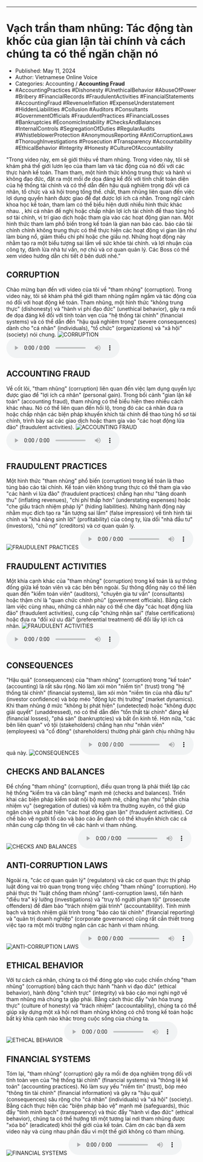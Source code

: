 
---

# Vạch trần tham nhũng: Tác động tàn khốc của gian lận tài chính và cách chúng ta có thể ngăn chặn nó

- Published: May 11, 2024
- Author: Vietnamese Online Voice
- Categories: Accounting / **Accounting Fraud**
- #AccountingPractices #Dishonesty #UnethicalBehavior #AbuseOfPower #Bribery #FinancialRecords #FraudulentActivities #FinancialStatements #AccountingFraud #RevenueInflation #ExpenseUnderstatement #HiddenLiabilities #Collusion #Auditors #Consultants #GovernmentOfficials #FraudulentPractices #FinancialLosses #Bankruptcies #EconomicInstability #ChecksAndBalances #InternalControls #SegregationOfDuties #RegularAudits #WhistleblowerProtection #AnonymousReporting #AntiCorruptionLaws #ThoroughInvestigations #Prosecution #Transparency #Accountability #EthicalBehavior #Integrity #Honesty #CultureOfAccountability

"Trong video này, em sẽ giới thiệu về tham nhũng. Trong video này, tôi sẽ khám phá thế giới lươn lẹo của tham lam và tác động của nó đối với các thực hành kế toán. Tham tham, một hình thức không trung thực và hành vi không đạo đức, đặt ra một mối đe dọa đáng kể đối với tính chất toàn diện của hệ thống tài chính và có thể dẫn đến hậu quả nghiêm trọng đối với cá nhân, tổ chức và xã hội trong tổng thể. chất, tham nhũng liên quan đến việc lợi dụng quyền hành được giao để đạt được lợi ích cá nhân. Trong ngữ cảnh khoa học kế toán, tham lam có thể biểu hiện dưới nhiều hình thức khác nhau. , khi cá nhân đề nghị hoặc chấp nhận lợi ích tài chính để thao túng hồ sơ tài chính, vị trí giao dịch hoặc tham gia vào các hoạt động gian nan. Một hình thức tham lam phổ biến trong kế toán là gian nan báo cáo. báo cáo tài chính chính không trung thực có thể thực hiện các hoạt động vi gian lận như làm bùng nổ, giảm thiểu chi phí hoặc che giấu nợ. Những hoạt động này nhằm tạo ra một biểu tượng sai lầm về sức khỏe tài chính. và lợi nhuận của công ty, đánh lừa nhà tư vấn, nợ chủ và cơ quan quản lý. Các Boss có thể xem video hướng dẫn chi tiết ở bên dưới nhé."


## CORRUPTION

Chào mừng bạn đến với video của tôi về "tham nhũng" (corruption). Trong video này, tôi sẽ khám phá thế giới tham nhũng ngấm ngầm và tác động của nó đối với hoạt động kế toán. Tham nhũng, một hình thức "không trung thực" (dishonesty) và "hành vi phi đạo đức" (unethical behavior), gây ra mối đe dọa đáng kể đối với tính toàn vẹn của "hệ thống tài chính" (financial systems) và có thể dẫn đến "hậu quả nghiêm trọng" (severe consequences) dành cho "cá nhân" (individuals), "tổ chức" (organizations) và "xã hội" (society) nói chung.
![CORRUPTION](https://http-archiver-apis-production-80.schnworks.com/storage/images/transitions/2024-05-11/transition--530873306-Montserrat-Thin-880E4F.jpg)
<audio controls>
    <source src="https://http-archiver-apis-production-80.schnworks.com/storage/storage/audio/file-42046713574.mp3" type="audio/mpeg">
</audio>



## ACCOUNTING FRAUD

Về cốt lõi, "tham nhũng" (corruption) liên quan đến việc lạm dụng quyền lực được giao để "lợi ích cá nhân" (personal gain). Trong bối cảnh "gian lận kế toán" (accounting fraud), tham nhũng có thể biểu hiện theo nhiều cách khác nhau. Nó có thể liên quan đến hối lộ, trong đó các cá nhân đưa ra hoặc chấp nhận các biện pháp khuyến khích tài chính để thao túng hồ sơ tài chính, trình bày sai các giao dịch hoặc tham gia vào "các hoạt động lừa đảo" (fraudulent activities).
![ACCOUNTING FRAUD](https://http-archiver-apis-production-80.schnworks.com/storage/images/transitions/2024-05-11/transition--37981911281-Montserrat-SemiBold-880E4F.jpg)
<audio controls>
    <source src="https://http-archiver-apis-production-80.schnworks.com/storage/storage/audio/file-456430566.mp3" type="audio/mpeg">
</audio>



## FRAUDULENT PRACTICES

Một hình thức "tham nhũng" phổ biến (corruption) trong kế toán là thao túng báo cáo tài chính. Kế toán viên không trung thực có thể tham gia vào "các hành vi lừa đảo" (fraudulent practices) chẳng hạn như "tăng doanh thu" (inflating revenues), "chi phí thấp hơn" (understating expenses) hoặc "che giấu trách nhiệm pháp lý" (hiding liabilities). Những hành động này nhằm mục đích tạo ra "ấn tượng sai lầm" (false impression) về tình hình tài chính và "khả năng sinh lời" (profitability) của công ty, lừa dối "nhà đầu tư" (investors), "chủ nợ" (creditors) và cơ quan quản lý.
![FRAUDULENT PRACTICES](https://http-archiver-apis-production-80.schnworks.com/storage/images/transitions/2024-05-11/transition--54007493518-Montserrat-Medium-9C27B0.jpg)
<audio controls>
    <source src="https://http-archiver-apis-production-80.schnworks.com/storage/storage/audio/file-16761282404.mp3" type="audio/mpeg">
</audio>



## FRAUDULENT ACTIVITIES

Một khía cạnh khác của "tham nhũng" (corruption) trong kế toán là sự thông đồng giữa kế toán viên và các bên bên ngoài. Sự thông đồng này có thể liên quan đến "kiểm toán viên" (auditors), "chuyên gia tư vấn" (consultants) hoặc thậm chí là "quan chức chính phủ" (government officials). Bằng cách làm việc cùng nhau, những cá nhân này có thể che đậy "các hoạt động lừa đảo" (fraudulent activities), cung cấp "chứng nhận sai" (false certifications) hoặc đưa ra "đối xử ưu đãi" (preferential treatment) để đổi lấy lợi ích cá nhân.
![FRAUDULENT ACTIVITIES](https://http-archiver-apis-production-80.schnworks.com/storage/images/transitions/2024-05-11/transition-8627990031-Montserrat-Bold-1A237E.jpg)
<audio controls>
    <source src="https://http-archiver-apis-production-80.schnworks.com/storage/storage/audio/file-24654337790.mp3" type="audio/mpeg">
</audio>



## CONSEQUENCES

"Hậu quả" (consequences) của "tham nhũng" (corruption) trong "kế toán" (accounting) là rất sâu rộng. Nó làm xói mòn "niềm tin" (trust) trong "hệ thống tài chính" (financial systems), làm xói mòn "niềm tin của nhà đầu tư" (investor confidence) và bóp méo "động lực thị trường" (market dynamics). Khi tham nhũng ở mức "không bị phát hiện" (undetected) hoặc "không được giải quyết" (unaddressed), nó có thể dẫn đến "tổn thất tài chính" đáng kể (financial losses), "phá sản" (bankruptcies) và bất ổn kinh tế. Hơn nữa, "các bên liên quan" vô tội (stakeholders) chẳng hạn như "nhân viên" (employees) và "cổ đông" (shareholders) thường phải gánh chịu những hậu quả này.
![CONSEQUENCES](https://http-archiver-apis-production-80.schnworks.com/storage/images/transitions/2024-05-11/transition--10662626524-Montserrat-Medium-7B1FA2.jpg)
<audio controls>
    <source src="https://http-archiver-apis-production-80.schnworks.com/storage/storage/audio/file-19033460516.mp3" type="audio/mpeg">
</audio>



## CHECKS AND BALANCES

Để chống "tham nhũng" (corruption), điều quan trọng là phải thiết lập các hệ thống "kiểm tra và cân bằng" mạnh mẽ (checks and balances). Triển khai các biện pháp kiểm soát nội bộ mạnh mẽ, chẳng hạn như "phân chia nhiệm vụ" (segregation of duties) và kiểm tra thường xuyên, có thể giúp ngăn chặn và phát hiện "các hoạt động gian lận" (fraudulent activities). Cơ chế bảo vệ người tố cáo và báo cáo ẩn danh có thể khuyến khích các cá nhân cung cấp thông tin về các hành vi tham nhũng.
![CHECKS AND BALANCES](https://http-archiver-apis-production-80.schnworks.com/storage/images/transitions/2024-05-11/transition--16568052409-Montserrat-Bold-7B1FA2.jpg)
<audio controls>
    <source src="https://http-archiver-apis-production-80.schnworks.com/storage/storage/audio/file-47899453810.mp3" type="audio/mpeg">
</audio>



## ANTI-CORRUPTION LAWS

Ngoài ra, "các cơ quan quản lý" (regulators) và các cơ quan thực thi pháp luật đóng vai trò quan trọng trong việc chống "tham nhũng" (corruption). Họ phải thực thi "luật chống tham nhũng" (anti-corruption laws), tiến hành "điều tra" kỹ lưỡng (investigations) và "truy tố người phạm tội" (prosecute offenders) để đảm bảo "trách nhiệm giải trình" (accountability). Tính minh bạch và trách nhiệm giải trình trong "báo cáo tài chính" (financial reporting) và "quản trị doanh nghiệp" (corporate governance) cũng rất cần thiết trong việc tạo ra một môi trường ngăn cản các hành vi tham nhũng.
![ANTI-CORRUPTION LAWS](https://http-archiver-apis-production-80.schnworks.com/storage/images/transitions/2024-05-11/transition-14695285822-Montserrat-Thin-9C27B0.jpg)
<audio controls>
    <source src="https://http-archiver-apis-production-80.schnworks.com/storage/storage/audio/file-20089322424.mp3" type="audio/mpeg">
</audio>



## ETHICAL BEHAVIOR

Với tư cách cá nhân, chúng ta có thể đóng góp vào cuộc chiến chống "tham nhũng" (corruption) bằng cách thực hành "hành vi đạo đức" (ethical behavior), hành động "chính trực" (integrity) và báo cáo mọi nghi ngờ về tham nhũng mà chúng ta gặp phải. Bằng cách thúc đẩy "văn hóa trung thực" (culture of honesty) và "trách nhiệm" (accountability), chúng ta có thể giúp xây dựng một xã hội nơi tham nhũng không có chỗ trong kế toán hoặc bất kỳ khía cạnh nào khác trong cuộc sống của chúng ta.
![ETHICAL BEHAVIOR](https://http-archiver-apis-production-80.schnworks.com/storage/images/transitions/2024-05-11/transition--20558958123-Montserrat-Medium-303F9F.jpg)
<audio controls>
    <source src="https://http-archiver-apis-production-80.schnworks.com/storage/storage/audio/file-42421594885.mp3" type="audio/mpeg">
</audio>



## FINANCIAL SYSTEMS

Tóm lại, "tham nhũng" (corruption) gây ra mối đe dọa nghiêm trọng đối với tính toàn vẹn của "hệ thống tài chính" (financial systems) và "thông lệ kế toán" (accounting practices). Nó làm suy yếu "niềm tin" (trust), bóp méo "thông tin tài chính" (financial information) và gây ra "hậu quả" (consequences) sâu rộng cho "cá nhân" (individuals) và "xã hội" (society). Bằng cách thực hiện các "biện pháp bảo vệ" mạnh mẽ (safeguards), thúc đẩy "tính minh bạch" (transparency) và thúc đẩy "hành vi đạo đức" (ethical behavior), chúng ta có thể hướng tới một tương lai nơi tham nhũng được "xóa bỏ" (eradicated) khỏi thế giới của kế toán. Cảm ơn các bạn đã xem video này và cùng nhau phấn đấu vì một thế giới không có tham nhũng.
![FINANCIAL SYSTEMS](https://http-archiver-apis-production-80.schnworks.com/storage/images/transitions/2024-05-11/transition-25936220156-Montserrat-Thin-673AB7.jpg)
<audio controls>
    <source src="https://http-archiver-apis-production-80.schnworks.com/storage/storage/audio/file-46714853736.mp3" type="audio/mpeg">
</audio>


